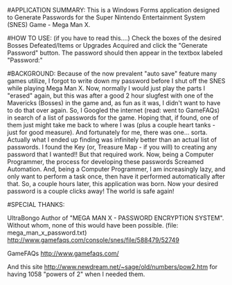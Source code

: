 #APPLICATION SUMMARY:
This is a Windows Forms application designed to Generate Passwords for the
Super Nintendo Entertainment System (SNES) Game - Mega Man X.

#HOW TO USE:
(if you have to read this....)
Check the boxes of the desired Bosses Defeated/Items or Upgrades Acquired and click the
"Generate Password" button.  The password should then appear in the textbox labeled
"Password:"

#BACKGROUND:
Because of the now prevalent "auto save" feature many games utilize, I forgot to write down my
password before I shut off the SNES while playing Mega Man X. Now, normally I would just play
the parts I "erased" again, but this was after a good 2 hour slugfest with one of the Mavericks
(Bosses) in the game and, as fun as it was, I didn't want to have to do that over again. So,
I Googled the internet (read: went to GameFAQs) in search of a list of passwords for the game.
Hoping that, if found, one of them just might take me back to where I was (plus a couple heart
tanks - just for good measure).  And fortunately for me, there was one... sorta.  Actually what
I ended up finding was infinitely better than an actual list of passwords.  I found the Key 
(or, Treasure Map - if you will) to creating any password that I wanted!!  But that required work.
Now, being a Computer Programmer, the process for developing these passwords Screamed Automation.
And, being a Computer Programmer, I am increasingly lazy, and only want to perform a task once,
then have it performed automatically after that.  So, a couple hours later, this application was
born.  Now your desired password is a couple clicks away!  The world is safe again!

#SPECIAL THANKS:

UltraBongo
Author of "MEGA MAN X - PASSWORD ENCRYPTION SYSTEM".  Without whom, none of this would
have been possible. (file: mega_man_x_password.txt)
http://www.gamefaqs.com/console/snes/file/588479/52749

GameFAQs
http://www.gamefaqs.com/

And this site
http://www.newdream.net/~sage/old/numbers/pow2.htm
for having 1058 "powers of 2" when I needed them.

